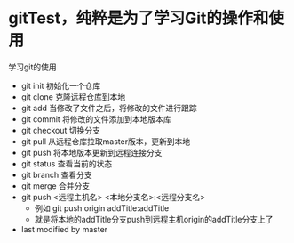 # gitTest，纯粹是为了学习Git的操作和使用
学习git的使用

 - git init 初始化一个仓库
 - git clone 克隆远程仓库到本地
 - git add 当修改了文件之后，将修改的文件进行跟踪
 - git commit 将修改的文件添加到本地版本库
 - git checkout 切换分支
 - git pull 从远程仓库拉取master版本，更新到本地
 - git push 将本地版本更新到远程连接分支
 - git status 查看当前的状态
 - git branch 查看分支
 - git merge 合并分支
 - git push <远程主机名> <本地分支名>:<远程分支名>
   - 例如 git push origin addTitle:addTitle
   - 就是将本地的addTitle分支push到远程主机origin的addTitle分支上了
 - last modified by master
 

